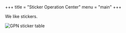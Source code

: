 +++
title = "Sticker Operation Center"
menu = "main"
+++

We like stickers.

![GPN sticker table](images/gpn-sticker-table-long.jpg)
